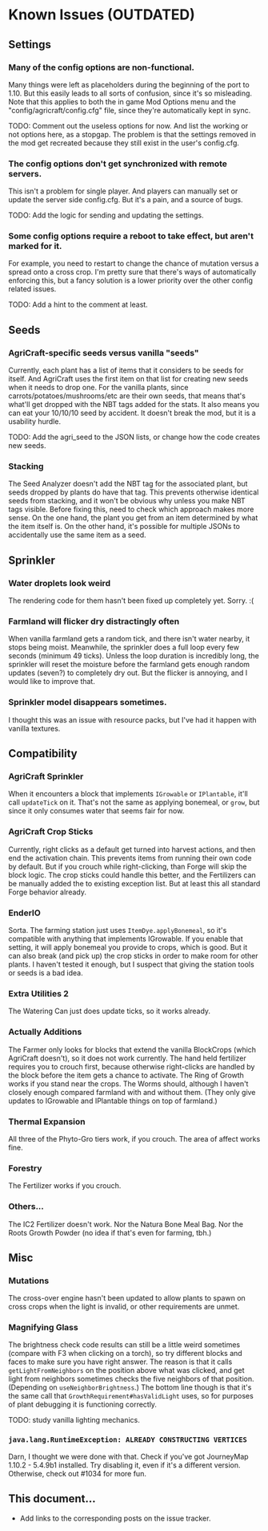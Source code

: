 Known Issues (OUTDATED)
==================================================

## Settings

### Many of the config options are non-functional.

Many things were left as placeholders during the beginning of the port to 1.10. But this easily leads to all sorts of confusion, since it's so misleading. Note that this applies to both the in game Mod Options menu and the "config/agricraft/config.cfg" file, since they're automatically kept in sync.

TODO: Comment out the useless options for now. And list the working or not options here, as a stopgap. The problem is that the settings removed in the mod get recreated because they still exist in the user's config.cfg.

### The config options don't get synchronized with remote servers.

This isn't a problem for single player. And players can manually set or update the server side config.cfg. But it's a pain, and a source of bugs.

TODO: Add the logic for sending and updating the settings.

### Some config options require a reboot to take effect, but aren't marked for it.

For example, you need to restart to change the chance of mutation versus a spread onto a cross crop. I'm pretty sure that there's ways of automatically enforcing this, but a fancy solution is a lower priority over the other config related issues.

TODO: Add a hint to the comment at least.

## Seeds

### AgriCraft-specific seeds versus vanilla "seeds"

Currently, each plant has a list of items that it considers to be seeds for itself. And AgriCraft uses the first item on that list for creating new seeds when it needs to drop one. For the vanilla plants, since carrots/potatoes/mushrooms/etc are their own seeds, that means that's what'll get dropped with the NBT tags added for the stats. It also means you can eat your 10/10/10 seed by accident. It doesn't break the mod, but it is a usability hurdle.

TODO: Add the agri_seed to the JSON lists, or change how the code creates new seeds.

### Stacking

The Seed Analyzer doesn't add the NBT tag for the associated plant, but seeds dropped by plants do have that tag. This prevents otherwise identical seeds from stacking, and it won't be obvious why unless you make NBT tags visible. Before fixing this, need to check which approach makes more sense. On the one hand, the plant you get from an item determined by what the item itself is. On the other hand, it's possible for multiple JSONs to accidentally use the same item as a seed.

## Sprinkler

### Water droplets look weird

The rendering code for them hasn't been fixed up completely yet. Sorry. :(

### Farmland will flicker dry distractingly often

When vanilla farmland gets a random tick, and there isn't water nearby, it stops being moist. Meanwhile, the sprinkler does a full loop every few seconds (minimum 49 ticks). Unless the loop duration is incredibly long, the sprinkler will reset the moisture before the farmland gets enough random updates (seven?) to completely dry out. But the flicker is annoying, and I would like to improve that.

### Sprinkler model disappears sometimes.

I thought this was an issue with resource packs, but I've had it happen with vanilla textures.

## Compatibility

### AgriCraft Sprinkler

When it encounters a block that implements `IGrowable` or `IPlantable`, it'll call `updateTick` on it. That's not the same as applying bonemeal, or `grow`, but since it only consumes water that seems fair for now.

### AgriCraft Crop Sticks

Currently, right clicks as a default get turned into harvest actions, and then end the activation chain. This prevents items from running their own code by default. But if you crouch while right-clicking, than Forge will skip the block logic. The crop sticks could handle this better, and the Fertilizers can be manually added the to existing exception list. But at least this all standard Forge behavior already.

### EnderIO

Sorta. The farming station just uses `ItemDye.applyBonemeal`, so it's compatible with anything that implements IGrowable. If you enable that setting, it will apply bonemeal you provide to crops, which is good. But it can also break (and pick up) the crop sticks in order to make room for other plants. I haven't tested it enough, but I suspect that giving the station tools or seeds is a bad idea.

### Extra Utilities 2

The Watering Can just does update ticks, so it works already.

### Actually Additions

The Farmer only looks for blocks that extend the vanilla BlockCrops (which AgriCraft doesn't), so it does not work currently. The hand held fertilizer requires you to crouch first, because otherwise right-clicks are handled by the block before the item gets a chance to activate. The Ring of Growth works if you stand near the crops. The Worms should, although I haven't closely enough compared farmland with and without them. (They only give updates to IGrowable and IPlantable things on top of farmland.)

### Thermal Expansion

All three of the Phyto-Gro tiers work, if you crouch. The area of affect works fine.

### Forestry

The Fertilizer works if you crouch.

### Others...

The IC2 Fertilizer doesn't work. Nor the Natura Bone Meal Bag. Nor the Roots Growth Powder (no idea if that's even for farming, tbh.)

## Misc

### Mutations

The cross-over engine hasn't been updated to allow plants to spawn on cross crops when the light is invalid, or other requirements are unmet.

### Magnifying Glass

The brightness check code results can still be a little weird sometimes (compare with F3 when clicking on a torch), so try different blocks and faces to make sure you have right answer. The reason is that it calls `getLightFromNeighbors` on the position above what was clicked, and get light from neighbors sometimes checks the five neighbors of that position. (Depending on `useNeighborBrightness`.) The bottom line though is that it's the same call that `GrowthRequirement#hasValidLight` uses, so for purposes of plant debugging it is functioning correctly.

TODO: study vanilla lighting mechanics.

### `java.lang.RuntimeException: ALREADY CONSTRUCTING VERTICES`

Darn, I thought we were done with that. Check if you've got JourneyMap 1.10.2 - 5.4.9b1 installed. Try disabling it, even if it's a different version. Otherwise, check out #1034 for more fun.

## This document...

* Add links to the corresponding posts on the issue tracker.
